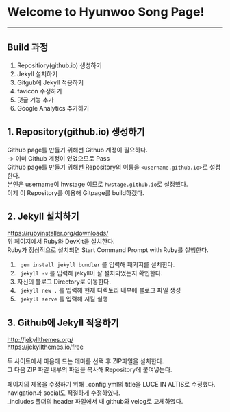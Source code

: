 # Welcome to Hyunwoo Song Page!
---
## Build 과정
1. Repositiory(github.io) 생성하기
2. Jekyll 설치하기
3. Gitgub에 Jekyll 적용하기
4. favicon 수정하기
5. 댓글 기능 추가
6. Google Analytics 추가하기

## 1. Repository(github.io) 생성하기
Github page를 만들기 위해선 Github 계정이 필요하다.   
-> 이미 Github 계정이 있었으므로 Pass  
Github page를 만들기 위해선 Repository의 이름을 `<username.github.io>`로 설정한다.  
본인은 username이 hwstage 이므로 `hwstage.github.io`로 설정했다.   
이제 이 Repository를 이용해 Gitpage를 build하겠다.

## 2. Jekyll 설치하기
https://rubyinstaller.org/downloads/   
위 페이지에서 Ruby와 DevKit을 설치한다.   
Ruby가 정상적으로 설치되면 Start Command Prompt with Ruby를 실행한다.   
1. ` gem install jekyll bundler` 를 입력해 패키지를 설치한다.  
2. ` jekyll -v` 를 입력해 jekyll이 잘 설치되었는지 확인한다.
3. 자신의 블로그 Directory로 이동한다.  
4. ` jekyll new .` 를 입력해 현재 디렉토리 내부에 블로그 파일 생성  
5. ` jekyll serve` 를 입력해 지킬 실행  

## 3. Github에 Jekyll 적용하기
http://jekyllthemes.org/  
https://jekyllthemes.io/free    

두 사이트에서 마음에 드는 테마를 선택 후 ZIP파일을 설치한다.  
그 다음 ZIP 파일 내부의 파일을 복사해 Repository에 붙여넣는다.  

페이지의 제목을 수정하기 위해 _config.yml의 title을 LUCE IN ALTIS로 수정했다.  
navigation과 social도 적절하게 수정하였다.  
_includes 폴더의 header 파일에서 내 github와 velog로 교체하였다.